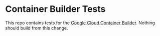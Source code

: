 # Container Builder Tests

This repo contains tests for the [Google Cloud Container Builder](https://cloud.google.com/container-builder/docs/).
Nothing should build from this change.
